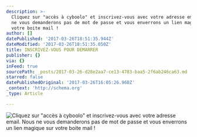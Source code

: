 ```yaml
---
description: >-
  Cliquez sur "accès à cyboolo" et inscrivez-vous avec votre adresse email. Nous
  ne vous demanderons pas de mot de passe et vous enverrons un lien magique sur
  votre boite mail !
author: []
datePublished: '2017-03-26T18:51:35.944Z'
dateModified: '2017-03-26T18:51:35.050Z'
title: INSCRIVEZ-VOUS POUR DEMARRER
publisher: {}
via: {}
inFeed: true
sourcePath: _posts/2017-03-26-d28e2aa7-ce13-4783-baa5-2f6ab246ca63.md
starred: false
datePublishedOriginal: '2017-03-26T16:05:26.960Z'
_context: 'http://schema.org'
_type: Article

---
```

![Cliquez sur "accès à cyboolo" et inscrivez-vous avec votre adresse email. Nous ne vous demanderons pas de mot de passe et vous enverrons un lien magique sur votre boite mail !](https://the-grid-user-content.s3-us-west-2.amazonaws.com/6f1755bf-b833-4b73-b1a7-75b4c8ee9038.png)